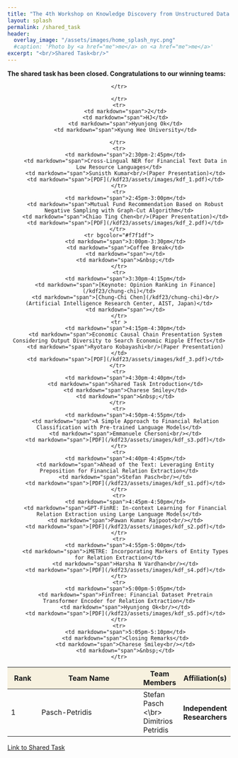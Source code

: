 ```yaml
---
title: "The 4th Workshop on Knowledge Discovery from Unstructured Data in Financial Services"
layout: splash
permalink: /shared_task
header:
  overlay_image: "/assets/images/home_splash_nyc.png"
  #caption: 'Photo by <a href="me">me</a> on <a href="me">me</a>'
excerpt: "<br/>Shared Task<br/>"
---
```


**The shared task has been closed. Congratulations to our winning teams:**
<center>
<table>
	<colgroup>
    	<col width="15%">
    	<col width="60%">
    	<col width="15%">
        <col width="10%">
	</colgroup>
<thead>
	<tr bgcolor="#f7f1df">
        <th markdown="span">Rank</th>
        <th markdown="span">Team Name</th>
        <th markdown="span">Team Members</th>
        <th markdown="span">Affiliation(s)</th>
    
    </tr>
</thead>
<tbody>
    <tr>
        <td markdown="span">1</td>
        <td markdown="span">Pasch-Petridis</td>
        <td markdown="span">Stefan Pasch <\br>
                            Dimitrios Petridis</td>
        <th markdown="span">Independent Researchers</th>
        
    </tr>
    <tr>
        <td markdown="span">2</td>
        <td markdown="span">HJ</td>
        <td markdown="span">Hyunjong Ok</td>
        <td markdown="span">Kyung Hee University</td>
        
    </tr> 
    <tr>
        <td markdown="span">2:30pm-2:45pm</td>
        <td markdown="span">Cross-Lingual NER for Financial Text Data in Low Resource Languages</td>
        <td markdown="span">Sunisth Kumar<br/>(Paper Presentation)</td>
        <td markdown="span">[PDF](/kdf23/assets/images/kdf_1.pdf)</td>
    </tr>
    <tr>
        <td markdown="span">2:45pm-3:00pm</td>
        <td markdown="span">Mutual Fund Recommendation Based on Robust Negative Sampling with Graph-Cut Algorithm</td>
        <td markdown="span">Chiao Ting Chen<br/>(Paper Presentation)</td>
        <td markdown="span">[PDF](/kdf23/assets/images/kdf_2.pdf)</td>
    </tr> 
    <tr bgcolor="#f7f1df">
        <td markdown="span">3:00pm-3:30pm</td>
        <td markdown="span">Coffee Break</td>
        <td markdown="span"></td>
        <td markdown="span">&nbsp;</td>
    </tr>
    <tr>
        <td markdown="span">3:30pm-4:15pm</td>
        <td markdown="span">[Keynote: Opinion Ranking in Finance](/kdf23/chung-chi)</td>
        <td markdown="span">[Chung-Chi Chen](/kdf23/chung-chi)<br/>(Artificial Intelligence Research Center, AIST, Japan)</td>
        <td markdown="span"></td>
    </tr>
    <tr >
        <td markdown="span">4:15pm-4:30pm</td>
        <td markdown="span">Economic Causal Chain Presentation System Considering Output Diversity to Search Economic Ripple Effects</td>
        <td markdown="span">Ryotaro Kobayashi<br/>(Paper Presentation)</td>
        <td markdown="span">[PDF](/kdf23/assets/images/kdf_3.pdf)</td>
    </tr> 
    <tr>
        <td markdown="span">4:30pm-4:40pm</td>
        <td markdown="span">Shared Task Introduction</td>
        <td markdown="span">Charese Smiley</td>
        <td markdown="span">&nbsp;</td>
    </tr> 
    <tr>
        <td markdown="span">4:50pm-4:55pm</td>
        <td markdown="span">A Simple Approach to Financial Relation Classification with Pre-trained Language Models</td>
        <td markdown="span">Emmanuele Chersoni<br/></td>
        <td markdown="span">[PDF](/kdf23/assets/images/kdf_s3.pdf)</td>
    </tr>
    <tr>
        <td markdown="span">4:40pm-4:45pm</td>
        <td markdown="span">Ahead of the Text: Leveraging Entity Preposition for Financial Relation Extraction</td>
        <td markdown="span">Stefan Pasch<br/></td>
        <td markdown="span">[PDF](/kdf23/assets/images/kdf_s1.pdf)</td>
    </tr>
    <tr>
        <td markdown="span">4:45pm-4:50pm</td>
        <td markdown="span">GPT-FinRE: In-context Learning for Financial Relation Extraction using Large Language Models</td>
        <td markdown="span">Pawan Kumar Rajpoot<br/></td>
        <td markdown="span">[PDF](/kdf23/assets/images/kdf_s2.pdf)</td>
    </tr>
    <tr>
        <td markdown="span">4:55pm-5:00pm</td>
        <td markdown="span">iMETRE: Incorporating Markers of Entity Types for Relation Extraction</td>
        <td markdown="span">Harsha N Vardhan<br/></td>
        <td markdown="span">[PDF](/kdf23/assets/images/kdf_s4.pdf)</td>
    </tr>
    <tr>
        <td markdown="span">5:00pm-5:05pm</td>
        <td markdown="span">FinTree: Financial Dataset Pretrain Transformer Encoder for Relation Extraction</td>
        <td markdown="span">Hyunjong Ok<br/></td>
        <td markdown="span">[PDF](/kdf23/assets/images/kdf_s5.pdf)</td>
    </tr>
    <tr>
        <td markdown="span">5:05pm-5:10pm</td>
        <td markdown="span">Closing Remarks</td>
        <td markdown="span">Charese Smiley<br/></td>
        <td markdown="span">&nbsp;</td>
    </tr>
</tbody>
</table>
</center>

<a href="https://refind-re.github.io/">Link to Shared Task</a>
